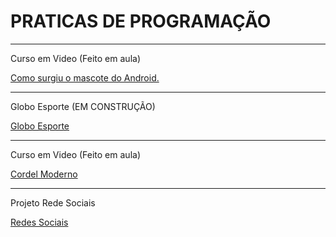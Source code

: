 # PRATICAS DE PROGRAMAÇÃO
 
------------------------------------------------------

Curso em Video (Feito em aula) 

<a href= "https://igoorgoncalvees.github.io/html-css/desafios/desaf010/atividade%20b/android" target="_blank"> Como surgiu o mascote do Android. </a>

-------------------------------------------------------

Globo Esporte (EM CONSTRUÇÃO)

<a href= "https://igoorgoncalvees.github.io/globoesportee/globoesportee"> Globo Esporte </a>

-----------------------------------------------------

Curso em Video (Feito em aula)

<a href= "https://igoorgoncalvees.github.io/cordelmoderno/cordelmoderno">Cordel Moderno </a>

-----------------------------------------------------
Projeto Rede Sociais 

<a href= "https://igoorgoncalvees.github.io/projeto-social/">Redes Sociais</a>